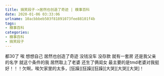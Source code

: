 ```yaml
---
title: 搞笑段子->居然也创造了奇迹 | 糗事百科
date: 2020-01-06 03:33:06
urlname: 10acbbbeb503f81891073fee88101f4b
tags: 
- 糗事百科
categories:
- 糗事百科
- 搞笑段子
---
```

都30了 唉  想想自己   居然也创造了奇迹  没钱没车 没存款  就有一套房  还是我父亲的名字   就这个条件的我 居然取上了老婆  还生了俩闺女  最主要的是tmd老婆对我挺好！！！欠啊，唉欠家里的太多，[狂躁][狂躁][狂躁][大哭][大哭][大哭]！


